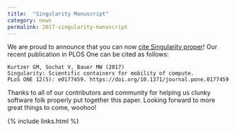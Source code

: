 ```yaml
---
title:  "Singularity Manuscript"
category: news
permalink: 2017-singularity-manuscript
---
```


We are proud to announce that you can now <a href="http://journals.plos.org/plosone/article?id=10.1371/journal.pone.0177459" target="_blank">cite Singularity proper</a>! Our recent publication in PLOS One can be cited as follows:

```
Kurtzer GM, Sochat V, Bauer MW (2017) 
Singularity: Scientific containers for mobility of compute. 
PLoS ONE 12(5): e0177459. https://doi.org/10.1371/journal.pone.0177459
```

Thanks to all of our contributors and community for helping us clunky software folk properly put together this paper. Looking forward to more great things to come, woohoo!

{% include links.html %}
